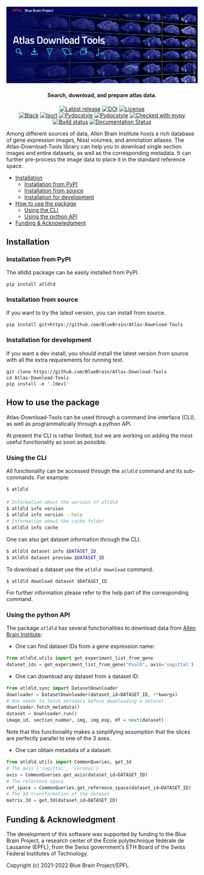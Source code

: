 <p align="center">
    <img src="docs/_images/banner.jpg" alt="Atlas Download Tools Logo" />
</p>

<h4 align="center">Search, download, and prepare atlas data.</h4>

<p align="center">
    <a href="https://github.com/BlueBrain/Atlas-Download-Tools/releases"><img src="https://img.shields.io/github/v/release/BlueBrain/Atlas-Download-Tools" alt="Latest release" /></a>
    <a href="https://doi.org/10.5281/zenodo.5195345"><img src="https://zenodo.org/badge/DOI/10.5281/zenodo.5195345.svg" alt="DOI"></a>
    <a href="https://github.com/BlueBrain/Atlas-Download-Tools/blob/main/LICENSE.txt"><img src="https://img.shields.io/github/license/BlueBrain/Atlas-Download-Tools" alt="License" /></a>
    <br />
    <a href="https://github.com/psf/black"><img src="https://img.shields.io/badge/code%20style-black-000000.svg" alt="Black"></a>
    <a href="https://pycqa.github.io/isort/"><img src="https://img.shields.io/badge/%20imports-isort-%231674b1?style=flat&labelColor=ef8336" alt="Isort"></a>
    <a href="http://www.pydocstyle.org/"><img src="https://img.shields.io/badge/docstrings-pydocstyle-informational" alt="Pydocstyle"></a>
    <a href="https://flake8.pycqa.org/"><img src="https://img.shields.io/badge/PEP8-flake8-informational" alt="Pydocstyle"></a>
    <a href="http://mypy-lang.org"><img src="http://www.mypy-lang.org/static/mypy_badge.svg" alt="Checked with mypy"></a>
    <br />
    <a href="https://github.com/BlueBrain/Atlas-Download-Tools/actions/workflows/run-tests.yml"><img src="https://github.com/BlueBrain/Atlas-Download-Tools/actions/workflows/run-tests.yml/badge.svg?branch=main" alt="Build status" /></a>
    <a href='https://atlas-download-tools.readthedocs.io/en/latest/?badge=latest'><img src='https://readthedocs.org/projects/atlas-download-tools/badge/?version=latest' alt='Documentation Status' /></a>
</p>

Among different sources of data, Allen Brain Institute hosts a rich database of
gene expression images, Nissl volumes, and annotation atlases.
The Atlas-Download-Tools library can help you to download single section images
and entire datasets, as well as the corresponding metadata.
It can further pre-process the image data to place it in the standard reference space.

* [Installation](#installation)
    * [Installation from PyPI](#installation-from-pypi)
    * [Installation from source](#installation-from-source)
    * [Installation for development](#installation-for-development)
* [How to use the package](#how-to-use-the-package)
    * [Using the CLI](#using-the-cli)
    * [Using the python API](#using-the-python-api)
* [Funding & Acknowledgment](#funding-acknowledgment)

## <a name="installation"></a> Installation


### <a name="installation-from-pypi"></a> Installation from PyPI
The atldld package can be easily installed from PyPI.

```shell script
pip install atldld
```


### <a name="installation-from-source"></a> Installation from source
If you want to try the latest version, you can install from source.
```shell script
pip install git+https://github.com/BlueBrain/Atlas-Download-Tools
```

### <a name="installation-for-development"></a> Installation for development
If you want a dev install, you should install the latest version from source with
all the extra requirements for running test.
```shell script
git clone https://github.com/BlueBrain/Atlas-Download-Tools
cd Atlas-Download-Tools
pip install -e '.[dev]'
```

## <a name="how-to-use-the-package"></a> How to use the package
Atlas-Download-Tools can be used through a command line interface (CLI), as well
as programmatically through a python API.

At present the CLI is rather limited, but we are working on adding the most
useful functionality as soon as possible.

### <a name="using-the-cli"></a> Using the CLI
All functionality can be accessed through the `atldld` command and its
sub-commands. For example:
```bash
$ atldld

# Information about the version of atldld
$ atldld info version
$ atldld info version --help
# Information about the cache folder 
$ atldld info cache
```

One can also get dataset information through the CLI.
```bash
$ atldld dataset info $DATASET_ID
$ atldld dataset preview $DATASET_ID
```

To download a dataset use the `atldld download` command.
```shell
$ atldld download dataset $DATASET_ID
```

For further information please refer to the help part of the corresponding
command.

### <a name="using-the-python-api"></a> Using the python API
The package `atldld` has several functionalities to download data from [Allen Brain Institute](https://portal.brain-map.org/):

- One can find dataset IDs from a gene expression name:
```python
from atldld.utils import get_experiment_list_from_gene
dataset_ids = get_experiment_list_from_gene("Pvalb", axis='sagittal')
```

- One can download any dataset from a dataset ID:
```python
from atldld.sync import DatasetDownloader
downloader = DatasetDownloader(dataset_id=DATASET_ID, **kwargs)
# One needs to fetch metadata before downloading a dataset.
downloader.fetch_metadata()
dataset = downloader.run()
image_id, section_number, img, img_exp, df = next(dataset)
```
Note that this functionality makes a simplifying assumption that
the slices are perfectly parallel to one of the 3 axes.

- One can obtain metadata of a dataset:
```python
from atldld.utils import CommonQueries, get_3d
# The axis {'sagittal', 'coronal'}
axis = CommonQueries.get_axis(dataset_id=DATASET_ID)
# The reference space
ref_space = CommonQueries.get_reference_space(dataset_id=DATASET_ID)
# The 3d transformation of the dataset
matrix_3d = get_3d(dataset_id=DATASET_ID)
```

## <a name="funding-acknowledgment"></a> Funding & Acknowledgment

The development of this software was supported by funding to the Blue Brain Project, a research center of the École polytechnique fédérale de Lausanne (EPFL), from the Swiss government’s ETH Board of the Swiss Federal Institutes of Technology.

Copyright (c) 2021-2022 Blue Brain Project/EPFL
